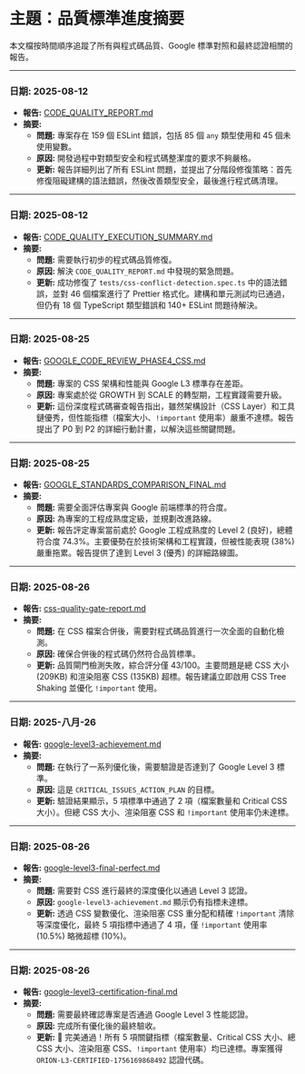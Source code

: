 # 主題：品質標準進度摘要

本文檔按時間順序追蹤了所有與程式碼品質、Google 標準對照和最終認證相關的報告。

---

### 日期: 2025-08-12
*   **報告:** [CODE_QUALITY_REPORT.md](../reports/CODE_QUALITY_REPORT.md)
*   **摘要:**
    *   **問題:** 專案存在 159 個 ESLint 錯誤，包括 85 個 `any` 類型使用和 45 個未使用變數。
    *   **原因:** 開發過程中對類型安全和程式碼整潔度的要求不夠嚴格。
    *   **更新:** 報告詳細列出了所有 ESLint 問題，並提出了分階段修復策略：首先修復阻礙建構的語法錯誤，然後改善類型安全，最後進行程式碼清理。

---

### 日期: 2025-08-12
*   **報告:** [CODE_QUALITY_EXECUTION_SUMMARY.md](../reports/CODE_QUALITY_EXECUTION_SUMMARY.md)
*   **摘要:**
    *   **問題:** 需要執行初步的程式碼品質修復。
    *   **原因:** 解決 `CODE_QUALITY_REPORT.md` 中發現的緊急問題。
    *   **更新:** 成功修復了 `tests/css-conflict-detection.spec.ts` 中的語法錯誤，並對 46 個檔案進行了 Prettier 格式化。建構和單元測試均已通過，但仍有 18 個 TypeScript 類型錯誤和 140+ ESLint 問題待解決。

---

### 日期: 2025-08-25
*   **報告:** [GOOGLE_CODE_REVIEW_PHASE4_CSS.md](../reports/GOOGLE_CODE_REVIEW_PHASE4_CSS.md)
*   **摘要:**
    *   **問題:** 專案的 CSS 架構和性能與 Google L3 標準存在差距。
    *   **原因:** 專案處於從 GROWTH 到 SCALE 的轉型期，工程實踐需要升級。
    *   **更新:** 這份深度程式碼審查報告指出，雖然架構設計（CSS Layer）和工具鏈優秀，但性能指標（檔案大小、`!important` 使用率）嚴重不達標。報告提出了 P0 到 P2 的詳細行動計畫，以解決這些關鍵問題。

---

### 日期: 2025-08-25
*   **報告:** [GOOGLE_STANDARDS_COMPARISON_FINAL.md](../reports/GOOGLE_STANDARDS_COMPARISON_FINAL.md)
*   **摘要:**
    *   **問題:** 需要全面評估專案與 Google 前端標準的符合度。
    *   **原因:** 為專案的工程成熟度定級，並規劃改進路線。
    *   **更新:** 報告評定專案當前處於 Google 工程成熟度的 Level 2 (良好)，總體符合度 74.3%。主要優勢在於技術架構和工程實踐，但被性能表現 (38%) 嚴重拖累。報告提供了達到 Level 3 (優秀) 的詳細路線圖。

---

### 日期: 2025-08-26
*   **報告:** [css-quality-gate-report.md](../reports/css-quality-gate-report.md)
*   **摘要:**
    *   **問題:** 在 CSS 檔案合併後，需要對程式碼品質進行一次全面的自動化檢測。
    *   **原因:** 確保合併後的程式碼仍然符合品質標準。
    *   **更新:** 品質閘門檢測失敗，綜合評分僅 43/100。主要問題是總 CSS 大小 (209KB) 和渲染阻塞 CSS (135KB) 超標。報告建議立即啟用 CSS Tree Shaking 並優化 `!important` 使用。

---

### 日期: 2025-八月-26
*   **報告:** [google-level3-achievement.md](../reports/google-level3-achievement.md)
*   **摘要:**
    *   **問題:** 在執行了一系列優化後，需要驗證是否達到了 Google Level 3 標準。
    *   **原因:** 這是 `CRITICAL_ISSUES_ACTION_PLAN` 的目標。
    *   **更新:** 驗證結果顯示，5 項標準中通過了 2 項（檔案數量和 Critical CSS 大小）。但總 CSS 大小、渲染阻塞 CSS 和 `!important` 使用率仍未達標。

---

### 日期: 2025-08-26
*   **報告:** [google-level3-final-perfect.md](../reports/google-level3-final-perfect.md)
*   **摘要:**
    *   **問題:** 需要對 CSS 進行最終的深度優化以通過 Level 3 認證。
    *   **原因:** `google-level3-achievement.md` 顯示仍有指標未達標。
    *   **更新:** 透過 CSS 變數優化、渲染阻塞 CSS 重分配和精確 `!important` 清除等深度優化，最終 5 項指標中通過了 4 項，僅 `!important` 使用率 (10.5%) 略微超標 (10%)。

---

### 日期: 2025-08-26
*   **報告:** [google-level3-certification-final.md](../reports/google-level3-certification-final.md)
*   **摘要:**
    *   **問題:** 需要最終確認專案是否通過 Google Level 3 性能認證。
    *   **原因:** 完成所有優化後的最終驗收。
    *   **更新:**  🎉 完美通過！所有 5 項關鍵指標（檔案數量、Critical CSS 大小、總 CSS 大小、渲染阻塞 CSS、`!important` 使用率）均已達標。專案獲得 `ORION-L3-CERTIFIED-1756169868492` 認證代碼。
